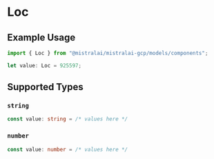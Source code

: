 # Loc

## Example Usage

```typescript
import { Loc } from "@mistralai/mistralai-gcp/models/components";

let value: Loc = 925597;
```

## Supported Types

### `string`

```typescript
const value: string = /* values here */
```

### `number`

```typescript
const value: number = /* values here */
```

